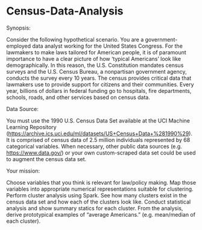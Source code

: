 # Census-Data-Analysis

Synopsis:

Consider the following hypothetical scenario. You are a government-employed data analyst
working for the United States Congress. For the lawmakers to make laws tailored for American
people, it is of paramount importance to have a clear picture of how ‘typical Americans’ look
like demographically. In this reason, the U.S. Constitution mandates census surveys and the U.S.
Census Bureau, a nonpartisan government agency, conducts the survey every 10 years. The
census provides critical data that lawmakers use to provide support for citizens and their
communities. Every year, billions of dollars in federal funding go to hospitals, fire departments,
schools, roads, and other services based on census data.

Data Source:

You must use the 1990 U.S. Census Data Set available at the UCI Machine Learning Repository
(https://archive.ics.uci.edu/ml/datasets/US+Census+Data+%281990%29). It is comprised of
census data of 2.5 million individuals represented by 68 categorical variables. When necessary,
other public data sources (e.g. https://www.data.gov/) or your own custom-scraped data set
could be used to augment the census data set.

Your mission:

Choose variables that you think is relevant for law/policy making. Map those variables into
appropriate numerical representations suitable for clustering. Perform cluster analysis using
Spark. See how many clusters exist in the census data set and how each of the clusters look like.
Conduct statistical analysis and show summary statics for each cluster. From the analysis,
derive prototypical examples of “average Americans.” (e.g. mean/median of each cluster).
